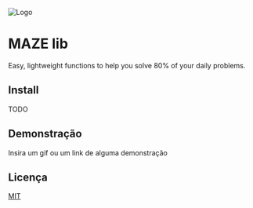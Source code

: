 ![Logo](https://dev-to-uploads.s3.amazonaws.com/uploads/articles/th5xamgrr6se0x5ro4g6.png)

# MAZE lib

Easy, lightweight functions to help you solve 80% of your daily problems.

## Install

TODO

## Demonstração

Insira um gif ou um link de alguma demonstração

## Licença

[MIT](https://choosealicense.com/licenses/mit/)
